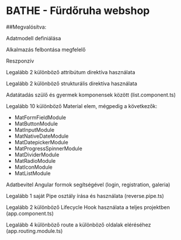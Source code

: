 # BATHE - Fürdőruha webshop

##Megvalósítva:

Adatmodell definiálása

Alkalmazás felbontása megfelelő

Reszponzív

Legalább 2 különböző attribútum direktíva használata

Legalább 2 különböző strukturális direktíva használata

Adatátadás szülő és gyermek komponensek között (list.component.ts)

Legalább 10 különböző Material elem, mégpedig a következők:
- MatFormFieldModule
- MatButtonModule
- MatInputModule
- MatNativeDateModule
- MatDatepickerModule
- MatProgressSpinnerModule
- MatDividerModule
- MatRadioModule
- MatIconModule
- MatListModule

Adatbevitel Angular formok segítségével (login, registration, galeria)

Legalább 1 saját Pipe osztály írása és használata (reverse.pipe.ts)

Legalább 2 különböző Lifecycle Hook használata a teljes projektben (app.component.ts)

Legalább 4 különböző route a különböző oldalak eléréséhez (app.routing.module.ts)